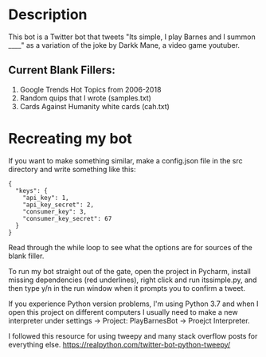 # Description
This bot is a Twitter bot that tweets "Its simple, I play Barnes and I summon ____" as a variation of the joke by Darkk Mane, a video game youtuber.
## Current Blank Fillers:
1. Google Trends Hot Topics from 2006-2018
2. Random quips that I wrote (samples.txt)
3. Cards Against Humanity white cards (cah.txt)

# Recreating my bot

If you want to make something similar, make a config.json file in the src directory and write something like this: 
```
{
  "keys": {
    "api_key": 1,
    "api_key_secret": 2,
    "consumer_key": 3,
    "consumer_key_secret": 67
  }
}
```
Read through the while loop to see what the options are for sources of the blank filler. 

To run my bot straight out of the gate, open the project in Pycharm, install missing dependencies (red underlines), right click and run itssimple.py, and then type y/n in the run window when it prompts you to confirm a tweet. 

If you experience Python version problems, I'm using Python 3.7 and when I open this project on different computers I usually need to make a new interpreter under settings -> Project: PlayBarnesBot -> Proejct Interpreter.

I followed this resource for using tweepy and many stack overflow posts for everything else.
https://realpython.com/twitter-bot-python-tweepy/
